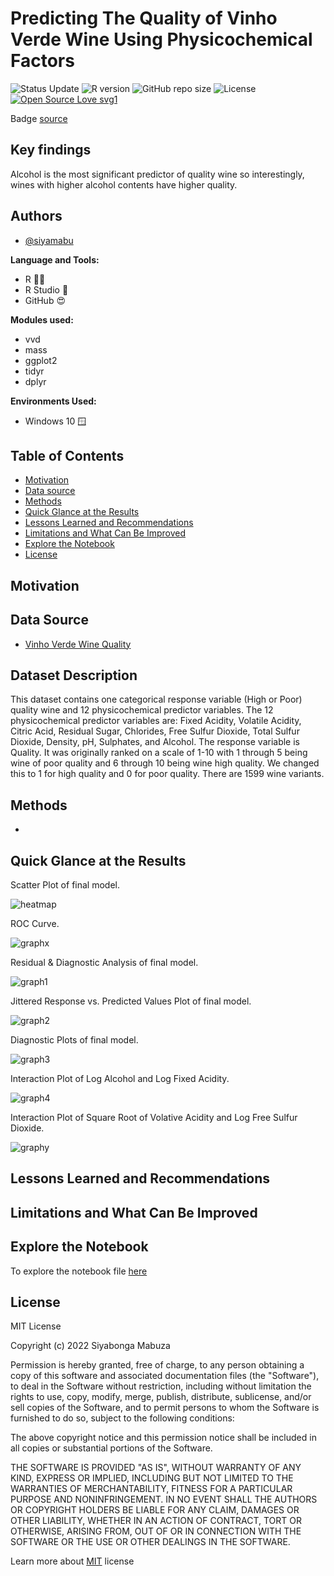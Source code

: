 # Predicting The Quality of Vinho Verde Wine Using Physicochemical Factors

![Status Update](https://img.shields.io/badge/Status-Complete-brightgreen) 
![R version](https://img.shields.io/badge/R%20version-4.2.1%2B-lightgrey)
![GitHub repo size](https://img.shields.io/github/repo-size/siyamabu/Life-Expectancy)
![License](https://img.shields.io/badge/License-MIT-green)
[![Open Source Love svg1](https://badges.frapsoft.com/os/v1/open-source.svg?v=103)](https://github.com/ellerbrock/open-source-badges/)

Badge [source](https://shields.io/)

## Key findings

Alcohol is the most significant predictor of quality wine so interestingly, wines with higher alcohol contents have higher quality. 

## Authors

- [@siyamabu](https://www.github.com/siyamabu)

**Language and Tools:**<br />
* R 🏴‍☠️ 
* R Studio :notebook:
* GitHub :heart_eyes:

**Modules used:**<br />
* vvd
* mass
* ggplot2
* tidyr
* dplyr

**Environments Used:**<br />
* Windows 10 🪟

## Table of Contents

  - [Motivation](#motivation)
  - [Data source](#data-source)
  - [Methods](#methods)
  - [Quick Glance at the Results](#quick-glance-at-the-results)
  - [Lessons Learned and Recommendations](#lessons-learned-and-recommendations)
  - [Limitations and What Can Be Improved](#limitations-and-what-can-be-improved)
  - [Explore the Notebook](#explore-the-notebook)
  - [License](#license)

## Motivation 

## Data Source

- [Vinho Verde Wine Quality](https://www.kaggle.com/uciml/red-wine-quality-cortez-et-al-2009)

## Dataset Description

This dataset contains one categorical response variable (High or Poor) quality wine and 12 physicochemical predictor variables. The 12 physicochemical predictor variables are: Fixed Acidity, Volatile Acidity, Citric Acid, Residual Sugar, Chlorides, Free Sulfur Dioxide, Total Sulfur Dioxide, Density, pH, Sulphates, and Alcohol. The response variable is Quality. It was originally ranked on a scale of 1-10 with 1 through 5 being wine of poor quality and 6 through 10 being wine high quality. We changed this to 1 for high quality and 0 for poor quality. There are 1599 wine variants.


## Methods

- 

## Quick Glance at the Results

Scatter Plot of final model. 

![heatmap](pictures/scatter_plot.png)

ROC Curve. 

![graphx](pictures/auc.png)

Residual & Diagnostic Analysis of final model.

![graph1](pictures/residual%20plots.png) 

Jittered Response vs. Predicted Values Plot of final model. 

![graph2](pictures/jittered.png)

Diagnostic Plots of final model. 

![graph3](pictures/diagnostics.png)

Interaction Plot of Log Alcohol and Log Fixed Acidity. 

![graph4](pictures/interaction1.png)

Interaction Plot of Square Root of Volative Acidity and Log Free Sulfur Dioxide.

![graphy](pictures/interaction2.png) 

## Lessons Learned and Recommendations

## Limitations and What Can Be Improved

## Explore the Notebook

To explore the notebook file [here](https://github.com/siyamabu/Vinho-Verde-Wine/blob/main/vinho_verde_wine.docx)

## License

MIT License

Copyright (c) 2022 Siyabonga Mabuza

Permission is hereby granted, free of charge, to any person obtaining a copy
of this software and associated documentation files (the "Software"), to deal
in the Software without restriction, including without limitation the rights
to use, copy, modify, merge, publish, distribute, sublicense, and/or sell
copies of the Software, and to permit persons to whom the Software is
furnished to do so, subject to the following conditions:

The above copyright notice and this permission notice shall be included in all
copies or substantial portions of the Software.

THE SOFTWARE IS PROVIDED "AS IS", WITHOUT WARRANTY OF ANY KIND, EXPRESS OR
IMPLIED, INCLUDING BUT NOT LIMITED TO THE WARRANTIES OF MERCHANTABILITY,
FITNESS FOR A PARTICULAR PURPOSE AND NONINFRINGEMENT. IN NO EVENT SHALL THE
AUTHORS OR COPYRIGHT HOLDERS BE LIABLE FOR ANY CLAIM, DAMAGES OR OTHER
LIABILITY, WHETHER IN AN ACTION OF CONTRACT, TORT OR OTHERWISE, ARISING FROM,
OUT OF OR IN CONNECTION WITH THE SOFTWARE OR THE USE OR OTHER DEALINGS IN THE
SOFTWARE.

Learn more about [MIT](https://choosealicense.com/licenses/mit/) license

